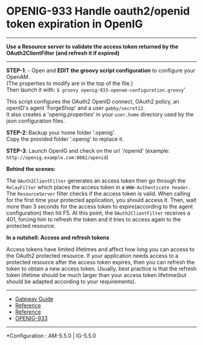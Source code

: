 OPENIG-933 Handle oauth2/openid token expiration in OpenIG
======
----------

**Use a Resource server to validate the access token returned by the OAuth2ClientFilter (and refresh it if expired)**

----------

**STEP-1**: - Open and **EDIT the groovy script configuration** to configure your OpenAM. <br>
              (The properties to modify are in the top of the file.)<br>
               Then launch it with: `$ groovy openig-933-openam-configuration.groovy`'

This script configures the OAuth2 OpenID connect, OAuth2 policy, an openID's agent 'ForgeShop' and
a user `gabby/secret12`.
<br> It also creates a 'openig.properties' in your `user.home` directory used by the json configuration files.
  
**STEP-2**: Backup your home folder '.openig'. <br>
            Copy the provided folder '.openig' to replace it.

**STEP-3**: Launch OpenIG and check on the url '<openig-url>/openid' 
(example: `http://openig.example.com:8082/openid`)


**Behind the scenes:**

The `OAuth2ClientFilter` generates an access token then go through the `RelayFilter` which places the access token in a
`WWW-Authenticate header`. 
The `ResourceServer` filter checks if the access token is valid.
When calling for the first time your protected application, you should access it.
Then, wait more than 3 seconds for the access token to expire(according to the agent configuration) then hit F5.
At this point, the `OAuth2ClientFilter` receives a 401, forcing him to refresh the token and it tries to access again to 
the protected resource.

**In a nutshell: Access and refresh tokens**

Access tokens have limited lifetimes and affect how long you can access to the OAuth2 protected resource.
If your application needs access to a protected resource after the access token expires,
then you can refresh the token to obtain a new access token. Usually, best practice is that the refresh token lifetime 
should be much larger than your access token lifetime(but should be adapted according to your requirements).

----------

* [Gateway Guide](http://openig.forgerock.org/doc/bootstrap/gateway-guide/index.html#chap-oauth2-client)
* [Reference](https://forgerock.org/openig/doc/bootstrap/reference/index.html#OAuth2ClientFilter)
* [Reference](https://forgerock.org/openig/doc/bootstrap/reference/index.html#OAuth2ResourceServerFilter)
* [OPENIG-933](https://bugster.forgerock.org/jira/browse/OPENIG-933)

----------

*Configuration : AM-5.5.0 | IG-5.5.0
